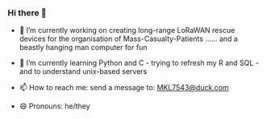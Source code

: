 ### Hi there 👋

- 🔭 I’m currently working on creating long-range LoRaWAN rescue devices for the organisation of Mass-Casualty-Patients ......
     and a beastly hanging man computer for fun 
     
- 🌱 I’m currently learning Python and C - trying to refresh my R and SQL - and to understand unix-based servers

- 📫 How to reach me: send a message to: MKL7543@duck.com
- 😄 Pronouns: he/they
